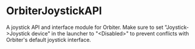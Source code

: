 # OrbiterJoystickAPI
A joystick API and interface module for Orbiter.  Make sure to set "Joystick->Joystick device" in the launcher to "&lt;Disabled>" to prevent conflicts with Orbiter's default joystick interface.
